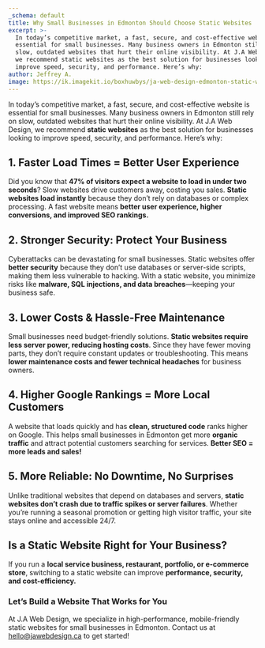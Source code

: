 ```yaml
---
_schema: default
title: Why Small Businesses in Edmonton Should Choose Static Websites
excerpt: >-
  In today’s competitive market, a fast, secure, and cost-effective website is
  essential for small businesses. Many business owners in Edmonton still rely on
  slow, outdated websites that hurt their online visibility. At J.A Web Design,
  we recommend static websites as the best solution for businesses looking to
  improve speed, security, and performance. Here’s why:
author: Jeffrey A.
image: https://ik.imagekit.io/boxhuwbys/ja-web-design-edmonton-static-websites.webp
---
```

In today’s competitive market, a fast, secure, and cost-effective website is essential for small businesses. Many business owners in Edmonton still rely on slow, outdated websites that hurt their online visibility. At J.A Web Design, we recommend **static websites** as the best solution for businesses looking to improve speed, security, and performance. Here’s why:

## **1\. Faster Load Times = Better User Experience**

Did you know that **47% of visitors expect a website to load in under two seconds**? Slow websites drive customers away, costing you sales. **Static websites load instantly** because they don’t rely on databases or complex processing. A fast website means **better user experience, higher conversions, and improved SEO rankings.**

## **2\. Stronger Security: Protect Your Business**

Cyberattacks can be devastating for small businesses. Static websites offer **better security** because they don’t use databases or server-side scripts, making them less vulnerable to hacking. With a static website, you minimize risks like **malware, SQL injections, and data breaches**—keeping your business safe.

## **3\. Lower Costs & Hassle-Free Maintenance**

Small businesses need budget-friendly solutions. **Static websites require less server power, reducing hosting costs**. Since they have fewer moving parts, they don’t require constant updates or troubleshooting. This means **lower maintenance costs and fewer technical headaches** for business owners.

## **4\. Higher Google Rankings = More Local Customers**

A website that loads quickly and has **clean, structured code** ranks higher on Google. This helps small businesses in Edmonton get more **organic traffic** and attract potential customers searching for services. **Better SEO = more leads and sales!**

## **5\. More Reliable: No Downtime, No Surprises**

Unlike traditional websites that depend on databases and servers, **static websites don’t crash due to traffic spikes or server failures**. Whether you’re running a seasonal promotion or getting high visitor traffic, your site stays online and accessible 24/7.

## **Is a Static Website Right for Your Business?**

If you run a **local service business, restaurant, portfolio, or e-commerce store**, switching to a static website can improve **performance, security, and cost-efficiency.**

### **Let’s Build a Website That Works for You**

At J.A Web Design, we specialize in high-performance, mobile-friendly static websites for small businesses in Edmonton. Contact us at [hello@jawebdesign.ca]() to get started!